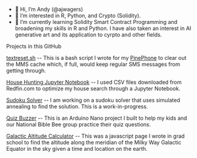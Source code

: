 - 👋 Hi, I’m Andy (@ajwagers)
- 👀 I’m interested in R, Python, and Crypto (Solidity).
- 🌱 I’m currently learning Solidity Smart Contract Programming and broadening my skills in R and Python.  I have also taken an interest in AI generative art and its application to cyrpto and other fields.

Projects in this GitHub

[textreset.sh](https://github.com/ajwagers/textreset.sh) -- This is a bash script I wrote for my [PinePhone](https://pine64.com/product-category/pinephone/) to clear out the MMS cache which, if full, would keep regular SMS messages from getting through.

[House Hunting Jupyter Notebook](https://github.com/ajwagers/HouseHuntNotebook) -- I used CSV files downloaded from Redfin.com to optimize my house search through a Jupyter Notebook.

[Sudoku Solver](https://github.com/ajwagers/sudoku-solver) -- I am working on a sudoku solver that uses simulated annealing to find the solution.  This is a work-in-progress.

[Quiz Buzzer](https://github.com/ajwagers/QuizBuzzer) -- This is an Arduino Nano project I built to help my kids and our National Bible Bee group practice their quiz questions.  

[Galactic Altitude Calculator](https://github.com/ajwagers/Galactic-Altitude-Calculator) -- This was a javascript page I wrote in grad school to find the altitude along the meridian of the Milky Way Galactic Equator in the sky given a time and location on the earth.



<!---
ajwagers/ajwagers is a ✨ special ✨ repository because its `README.md` (this file) appears on your GitHub profile.
You can click the Preview link to take a look at your changes.
--->
